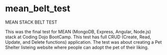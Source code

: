 # mean_belt_test
MEAN STACK BELT TEST

This was the final test for MEAN (MongoDB, Express, Angular, Node.js) stack at Coding Dojo BootCamp.
This test has full CRUD (Create, Read, Update, and Delete functions) application.
The test was about creating a Pet Shelter listeing website where people can adopt the pet of their liking.
